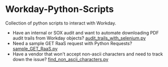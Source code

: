 # Workday-Python-Scripts
Collection of python scripts to interact with Workday.
* Have an internal or SOX audit and want to automate downloading PDF audit trails from Workday objects? [audit_trails_with_selenium.py](audit_trails_with_selenium.py)
* Need a sample GET RaaS request with Python Requests? [sample_GET_RaaS.py](sample_GET_RaaS.py)
* Have a vendor that won't accept non-ascii characters and need to track down the issue? [find_non_ascii_characters.py](find_non_ascii_characters.py)
